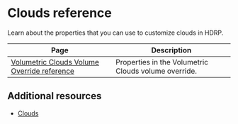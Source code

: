 # Clouds reference

Learn about the properties that you can use to customize clouds in HDRP. 

| Page | Description |
| - | - |
|[Volumetric Clouds Volume Override reference](volumetric-clouds-volume-override-reference.md)|Properties in the Volumetric Clouds volume override.|

## Additional resources

- [Clouds](clouds.md)
